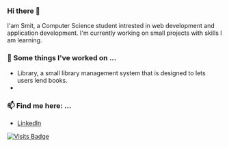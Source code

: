### Hi there 👋

<!--
**smitgabani/smitgabani** is a ✨ _special_ ✨ repository because its `README.md` (this file) appears on your GitHub profile.

Here are some ideas to get you started:

- 🔭 I’m currently working on ...
- 🌱 I’m currently learning ...
- 👯 I’m looking to collaborate on ...
- 🤔 I’m looking for help with ...
- 💬 Ask me about ...
- 📫 How to reach me: ...
- 😄 Pronouns: ...
- ⚡ Fun fact: ...
-->

I'am Smit, a Computer Science student intrested in web development and application development. I'm currently working on small projects with skills I am learning.

### 🔭 Some things I've worked on ...
- Library, a small library management system that is designed to lets users lend books.
-

### 📫 Find me here: ...
- [LinkedIn](https://linkedin.com/in/smit-gabani/)

[![Visits Badge](https://badges.pufler.dev/visits/smitgabani/smitgabani)](https://badges.pufler.dev)